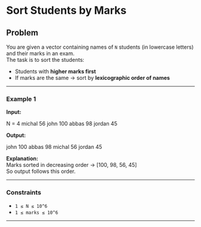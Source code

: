 # Sort Students by Marks

## Problem
You are given a vector containing names of `N` students (in lowercase letters) and their marks in an exam.  
The task is to sort the students:
- Students with **higher marks first**  
- If marks are the same → sort by **lexicographic order of names**  

---

### Example 1

**Input:**

N = 4
michal 56
john 100
abbas 98
jordan 45


**Output:**

john 100
abbas 98
michal 56
jordan 45


**Explanation:**  
Marks sorted in decreasing order → [100, 98, 56, 45]  
So output follows this order.

---

### Constraints
- `1 ≤ N ≤ 10^6`  
- `1 ≤ marks ≤ 10^6`

---
